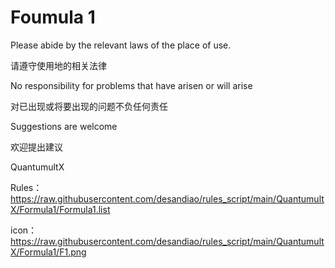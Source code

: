 # Foumula 1

Please abide by the relevant laws of the place of use.

请遵守使用地的相关法律

No responsibility for problems that have arisen or will arise

对已出现或将要出现的问题不负任何责任

Suggestions are welcome

欢迎提出建议

QuantumultX

Rules：https://raw.githubusercontent.com/desandiao/rules_script/main/QuantumultX/Formula1/Formula1.list

icon：https://raw.githubusercontent.com/desandiao/rules_script/main/QuantumultX/Formula1/F1.png

